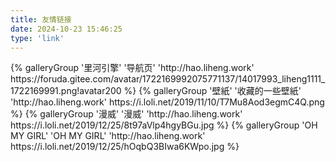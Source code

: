 ```yaml
---
title: 友情链接
date: 2024-10-23 15:46:25
type: 'link'
---
```

  <div class="gallery-group-main">
  {% galleryGroup '里河引擎' '导航页' 'http://hao.liheng.work' https://foruda.gitee.com/avatar/1722169992075771137/14017993_liheng1111_1722169991.png!avatar200 %}
  {% galleryGroup '壁紙' '收藏的一些壁紙' 'http://hao.liheng.work' https://i.loli.net/2019/11/10/T7Mu8Aod3egmC4Q.png %}
  {% galleryGroup '漫威' '漫威' 'http://hao.liheng.work' https://i.loli.net/2019/12/25/8t97aVlp4hgyBGu.jpg %}
  {% galleryGroup 'OH MY GIRL' 'OH MY GIRL' 'http://hao.liheng.work' https://i.loli.net/2019/12/25/hOqbQ3BIwa6KWpo.jpg %}
  </div>
